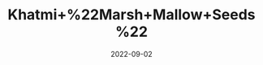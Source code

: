 ---
title: 'Khatmi+%22Marsh+Mallow+Seeds%22'
date: '2022-09-02' 
metatag: '' 
inventory: '0' 
draft: false 
# meta description 
shortDescripton: ''
description: 'Seed'
longdescription: ''
featured: True
# product Price
price: '50.0'
# Product Short Description
shortDescription: ''
productID: '41AC2CFC-9C2A-ED11-9968-005056B3A416'
type: 'products'
category: 'Seed' 
thumnailproduct: 'https://aminsaddiquidawakhana.eralive.net/images/products/41AC2CFC-9C2A-ED11-9968-005056B3A4161.png' 
images:
  - image: 'images/products/41AC2CFC-9C2A-ED11-9968-005056B3A4161.png'  
Variants:
---